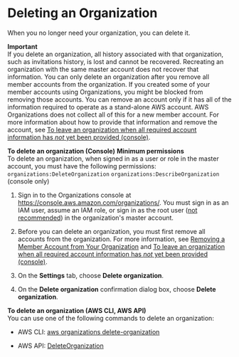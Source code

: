 # Deleting an Organization<a name="orgs_manage_org_delete"></a>

When you no longer need your organization, you can delete it\. 

**Important**  
If you delete an organization, all history associated with that organization, such as invitations history, is lost and cannot be recovered\. Recreating an organization with the same master account does not recover that information\.
You can only delete an organization after you remove all member accounts from the organization\. If you created some of your member accounts using Organizations, you might be blocked from removing those accounts\. You can remove an account only if it has all of the information required to operate as a stand\-alone AWS account\. AWS Organizations does not collect all of this for a new member account\. For more information about how to provide that information and remove the account, see [To leave an organization when all required account information has *not* yet been provided \(console\)](orgs_manage_accounts_remove.md#leave-without-all-info)\.

**To delete an organization \(Console\)**
**Minimum permissions**  
To delete an organization, when signed in as a user or role in the master account, you must have the following permissions:  
`organizations:DeleteOrganization`
`organizations:DescribeOrganization` \(console only\)

1. Sign in to the Organizations console at [https://console\.aws\.amazon\.com/organizations/](https://console.aws.amazon.com/organizations/)\. You must sign in as an IAM user, assume an IAM role, or sign in as the root user \([not recommended](http://docs.aws.amazon.com/IAM/latest/UserGuide/best-practices.html#lock-away-credentials)\) in the organization's master account\.

1. Before you can delete an organization, you must first remove all accounts from the organization\. For more information, see [Removing a Member Account from Your Organization](orgs_manage_accounts_remove.md) and [To leave an organization when all required account information has *not* yet been provided \(console\)](orgs_manage_accounts_remove.md#leave-without-all-info)\.

1. On the **Settings** tab, choose **Delete organization**\.

1. On the **Delete organization** confirmation dialog box, choose **Delete organization**\.

**To delete an organization \(AWS CLI, AWS API\)**  
You can use one of the following commands to delete an organization: 

+ AWS CLI: [aws organizations delete\-organization](http://docs.aws.amazon.com/cli/latest/reference/organizations/delete-organization.html)

+ AWS API: [DeleteOrganization](http://docs.aws.amazon.com/organizations/latest/APIReference/API_DeleteOrganization.html)
